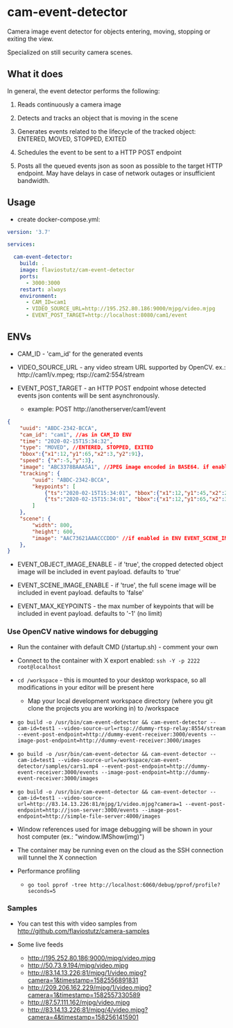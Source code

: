# cam-event-detector

Camera image event detector for objects entering, moving, stopping or exiting the view. 

Specialized on still security camera scenes.

## What it does

In general, the event detector performs the following:

1. Reads continuously a camera image

2. Detects and tracks an object that is moving in the scene

3. Generates events related to the lifecycle of the tracked object: ENTERED, MOVED, STOPPED, EXITED

4. Schedules the event to be sent to a HTTP POST endpoint

5. Posts all the queued events json as soon as possible to the target HTTP endpoint. May have delays in case of network outages or insufficient bandwidth.

## Usage

* create docker-compose.yml:

```yml
version: '3.7'

services:

  cam-event-detector:
    build: .
    image: flaviostutz/cam-event-detector
    ports:
      - 3000:3000
    restart: always
    environment:
      - CAM_ID=cam1
      - VIDEO_SOURCE_URL=http://195.252.80.186:9000/mjpg/video.mjpg
      - EVENT_POST_TARGET=http://localhost:8080/cam1/event
```

## ENVs

* CAM_ID - 'cam_id' for the generated events

* VIDEO_SOURCE_URL - any video stream URL supported by OpenCV. ex.: http://cam1/v.mpeg; rtsp://cam2:554/stream

* EVENT_POST_TARGET - an HTTP POST endpoint whose detected events json contents will be sent asynchronously.

  * example: POST http://anotherserver/cam1/event

```json
{
    "uuid": "ABDC-2342-BCCA",
    "cam_id": "cam1", //as in CAM_ID ENV
    "time": "2020-02-15T15:34:32",
    "type": "MOVED", //ENTERED, STOPPED, EXITED
    "bbox":{"x1":12,"y1":65,"x2":3,"y2":91},
    "speed": {"x":-5,"y":3},
    "image": "ABC3378BAAASA1", //JPEG image encoded in BASE64. if enabled in ENV EVENT_OBJECT_IMAGE_ENABLE
    "tracking": {
        "uuid": "ABDC-2342-BCCA",
        "keypoints": [
            {"ts":"2020-02-15T15:34:01", "bbox":{"x1":12,"y1":45,"x2":23,"y2":81}, "speed":{"x":-2,"y":1}},
            {"ts":"2020-02-15T15:34:01", "bbox":{"x1":12,"y1":65,"x2":3,"y2":91}, "speed":{"x":-5,"y":3}}
        ]
    },
    "scene": {
        "width": 800,
        "height": 600,
        "image": "AAC73621AAACCCDDD" //if enabled in ENV EVENT_SCENE_IMAGE_ENABLE
    },
}
```

* EVENT_OBJECT_IMAGE_ENABLE - if 'true', the cropped detected object image will be included in event payload. defaults to 'true'

* EVENT_SCENE_IMAGE_ENABLE - if 'true', the full scene image will be included in event payload. defaults to 'false'

* EVENT_MAX_KEYPOINTS - the max number of keypoints that will be included in event payload. defaults to '-1' (no limit)


### Use OpenCV native windows for debugging

* Run the container with default CMD (/startup.sh) - comment your own

* Connect to the container with X export enabled: ```ssh -Y -p 2222 root@localhost```

* ```cd /workspace``` - this is mounted to your desktop workspace, so all modifications in your editor will be present here

  * Map your local development workspace directory (where you git clone the projects you are working in) to /workspace

* ```go build -o /usr/bin/cam-event-detector && cam-event-detector --cam-id=test1 --video-source-url=rtsp://dummy-rtsp-relay:8554/stream --event-post-endpoint=http://dummy-event-receiver:3000/events --image-post-endpoint=http://dummy-event-receiver:3000/images```

* ```go build -o /usr/bin/cam-event-detector && cam-event-detector --cam-id=test1 --video-source-url=/workspace/cam-event-detector/samples/cars1.mp4 --event-post-endpoint=http://dummy-event-receiver:3000/events --image-post-endpoint=http://dummy-event-receiver:3000/images```

* ```go build -o /usr/bin/cam-event-detector && cam-event-detector --cam-id=test1 --video-source-url=http://83.14.13.226:81/mjpg/1/video.mjpg?camera=1 --event-post-endpoint=http://json-server:3000/events --image-post-endpoint=http://simple-file-server:4000/images```

* Window references used for image debugging will be shown in your host computer (ex.: "window.IMShow(img)")

* The container may be running even on the cloud as the SSH connection will tunnel the X connection

* Performance profiling

  * ```go tool pprof -tree http://localhost:6060/debug/pprof/profile?seconds=5```

### Samples

* You can test this with video samples from http://github.com/flaviostutz/camera-samples

* Some live feeds
  * http://195.252.80.186:9000/mjpg/video.mjpg
  * http://50.73.9.194/mjpg/video.mjpg
  * http://83.14.13.226:81/mjpg/1/video.mjpg?camera=1&timestamp=1582556891831
  * http://209.206.162.229/mjpg/1/video.mjpg?camera=1&timestamp=1582557330589
  * http://87.57.111.162/mjpg/video.mjpg
  * http://83.14.13.226:81/mjpg/4/video.mjpg?camera=4&timestamp=1582561415901
